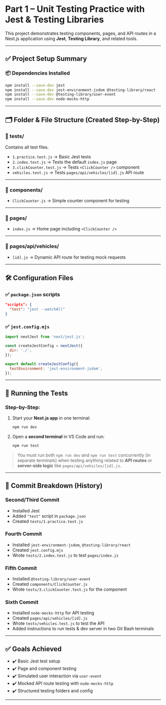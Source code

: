 # Part 1 – Unit Testing Practice with Jest & Testing Libraries

This project demonstrates testing components, pages, and API routes in a Next.js application using **Jest**, **Testing Library**, and related tools.

---

## ✅ Project Setup Summary

### 📦 Dependencies Installed

```bash
npm install --save-dev jest
npm install --save-dev jest-environment-jsdom @testing-library/react
npm install --save-dev @testing-library/user-event
npm install --save-dev node-mocks-http
```

---

## 🗂 Folder & File Structure (Created Step-by-Step)

### 📁 tests/
Contains all test files.

- `1.practice.test.js` → Basic Jest tests  
- `2.index.test.js` → Tests the default `index.js` page  
- `3.clickCounter.test.js` → Tests `<ClickCounter />` component  
- `vehicles.test.js` → Tests `pages/api/vehicles/[id].js` API route  

---

### 📁 components/
- `ClickCounter.js` → Simple counter component for testing

---

### 📁 pages/
- `index.js` → Home page including `<ClickCounter />`

---

### 📁 pages/api/vehicles/
- `[id].js` → Dynamic API route for testing mock requests

---

## 🛠 Configuration Files

### ✅ `package.json` scripts

```json
"scripts": {
  "test": "jest --watchAll"
}
```

### ✅ `jest.config.mjs`

```js
import nextJest from 'next/jest.js';

const createJestConfig = nextJest({
  dir: './',
});

export default createJestConfig({
  testEnvironment: 'jest-environment-jsdom',
});
```

---

## 🚀 Running the Tests

### Step-by-Step:

1. Start your **Next.js app** in one terminal:
   ```bash
   npm run dev
   ```

2. Open a **second terminal** in VS Code and run:
   ```bash
   npm run test
   ```

> You must run both `npm run dev` and `npm run test` concurrently (in separate terminals) when testing anything related to **API routes** or **server-side logic** like `pages/api/vehicles/[id].js`.

---

## 📝 Commit Breakdown (History)

### Second/Third Commit
- Installed Jest
- Added `"test"` script in `package.json`
- Created `tests/1.practice.test.js`

### Fourth Commit
- Installed `jest-environment-jsdom`, `@testing-library/react`
- Created `jest.config.mjs`
- Wrote `tests/2.index.test.js` to test `pages/index.js`

### Fifth Commit
- Installed `@testing-library/user-event`
- Created `components/ClickCounter.js`
- Wrote `tests/3.clickCounter.test.js` for the component

### Sixth Commit
- Installed `node-mocks-http` for API testing
- Created `pages/api/vehicles/[id].js`
- Wrote `tests/vehicles.test.js` to test the API
- Added instructions to run tests & dev server in two Git Bash terminals

---

## ✅ Goals Achieved

- ✔️ Basic Jest test setup
- ✔️ Page and component testing
- ✔️ Simulated user interaction via `user-event`
- ✔️ Mocked API route testing with `node-mocks-http`
- ✔️ Structured testing folders and config

---
